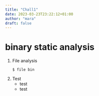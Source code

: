 ```yaml
---
title: "Chall1"
date: 2023-03-23T23:22:12+01:00
author: "mara"
draft: false
---
```


# binary static analysis

1. File analysis
    ```
    $ file bin
    ```
2. Test
    * test
    * test
